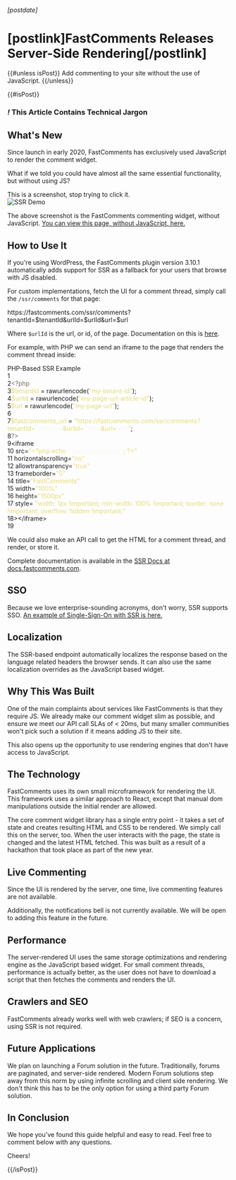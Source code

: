 ###### [postdate]
# [postlink]FastComments Releases Server-Side Rendering[/postlink]

{{#unless isPost}}
Add commenting to your site without the use of JavaScript.
{{/unless}}

{{#isPost}}

### <i class="circle">!</i> This Article Contains Technical Jargon

## What's New

Since launch in early 2020, FastComments has exclusively used JavaScript to render the comment widget.

What if we told you could have almost all the same essential functionality, but without using JS?

<div class="text-center">
    <div class="sm">This is a screenshot, stop trying to click it.</div>
    <img src="images/ssr-demo.png" alt="SSR Demo" title="SSR Demo" />
</div>

The above screenshot is the FastComments commenting widget, without JavaScript. [You can view this page, without JavaScript, here.](https://fastcomments.com/ssr/comments?tenantId=nYrnfYEv&urlId=ssr-test&url=https%3A%2F%2Ffastcomments.com%2Fssr%2Fcomments%2F%3FtenantId%3DnYrnfYEv%26urlId%3Dssr-test)

## How to Use It

If you're using WordPress, the FastComments plugin version 3.10.1 automatically adds support for SSR as a fallback for your users that browse with JS disabled.

For custom implementations, fetch the UI for a comment thread, simply call the `/ssr/comments` for that page:

<div class="code"><div class="line">https://fastcomments.com/ssr/comments?tenantId=$tenantId&urlId=$urlId&url=$url</div></div>

Where `$urlId` is the url, or id, of the page. Documentation on this is [here](https://docs.fastcomments.com/guide-customizations-and-configuration.html#url-id).

For example, with PHP we can send an iframe to the page that renders the comment thread inside:

<div class="code"><div class="title">PHP-Based SSR Example</div><div class="contribute-code-snippet"></div><div class="line"><span class="line-number">1</span></div><div class="line"><span class="line-number">2</span><span class="hljs-meta">&lt;?php</span></div><div class="line has-tenant-id"><span class="line-number">3</span><span class="hljs-variable">$tenantId</span> = rawurlencode(<span class="hljs-string">"my-tenant-id"</span>);</div><div class="line"><span class="line-number">4</span><span class="hljs-variable">$urlId</span> = rawurlencode(<span class="hljs-string">"my-page-url-article-id"</span>);</div><div class="line"><span class="line-number">5</span><span class="hljs-variable">$url</span> = rawurlencode(<span class="hljs-string">"my-page-url"</span>);</div><div class="line"><span class="line-number">6</span></div><div class="line has-tenant-id"><span class="line-number">7</span><span class="hljs-variable">$fastcomments_url</span> = <span class="hljs-string">"https://fastcomments.com/ssr/comments?tenantId=<span class="hljs-subst">$tenantId</span>&amp;urlId=<span class="hljs-subst">$urlId</span>&amp;url=<span class="hljs-subst">$url</span>"</span>;</div><div class="line"><span class="line-number">8</span><span class="hljs-meta">?&gt;</span></div><div class="line"><span class="line-number">9</span>&lt;iframe</div><div class="line"><span class="line-number">10</span>    src=<span class="hljs-string">"&lt;?php echo <span class="hljs-subst">$fastcomments_url</span>; ?&gt;"</span></div><div class="line"><span class="line-number">11</span>    horizontalscrolling=<span class="hljs-string">"no"</span></div><div class="line"><span class="line-number">12</span>    allowtransparency=<span class="hljs-string">"true"</span></div><div class="line"><span class="line-number">13</span>    frameborder=<span class="hljs-string">"0"</span></div><div class="line"><span class="line-number">14</span>    title=<span class="hljs-string">"FastComments"</span></div><div class="line"><span class="line-number">15</span>    width=<span class="hljs-string">"100%"</span></div><div class="line"><span class="line-number">16</span>    height=<span class="hljs-string">"1500px"</span></div><div class="line"><span class="line-number">17</span>    style= <span class="hljs-string">"width: 1px !important; min-width: 100% !important; border: none !important; overflow: hidden !important;"</span></div><div class="line"><span class="line-number">18</span>&gt;&lt;/iframe&gt;</div><div class="line"><span class="line-number">19</span></div></div>

We could also make an API call to get the HTML for a comment thread, and render, or store it.

Complete documentation is available in the [SSR Docs at docs.fastcomments.com](https://docs.fastcomments.com/guide-ssr.html).

## SSO

Because we love enterprise-sounding acronyms, don't worry, SSR supports SSO. [An example of Single-Sign-On with SSR is here.](https://github.com/FastComments/fastcomments-code-examples/blob/master/sso/php/ssr/server.php#L44)

## Localization

The SSR-based endpoint automatically localizes the response based on the language related headers the browser sends. It can also use the same localization
overrides as the JavaScript based widget.

## Why This Was Built

One of the main complaints about services like FastComments is that they require JS. We already make our comment widget slim as possible, and ensure we meet
our API call SLAs of < 20ms, but many smaller communities won't pick such a solution if it means adding JS to their site.

This also opens up the opportunity to use rendering engines that don't have access to JavaScript.

## The Technology

FastComments uses its own small microframework for rendering the UI. This framework uses a similar approach to React, except that manual dom manipulations
outside the initial render are allowed.

The core comment widget library has a single entry point - it takes a set of state and creates resulting HTML and CSS to be rendered. We simply call this on the
server, too. When the user interacts with the page, the state is changed and the latest HTML fetched. This was built as a result of a hackathon that took place as part of the new year.

## Live Commenting

Since the UI is rendered by the server, one time, live commenting features are not available.

Additionally, the notifications bell is not currently available. We will be open to adding this feature in the future.

## Performance

The server-rendered UI uses the same storage optimizations and rendering engine as the JavaScript based widget. For small comment threads, performance
is actually better, as the user does not have to download a script that then fetches the comments and renders the UI.

## Crawlers and SEO

FastComments already works well with web crawlers; if SEO is a concern, using SSR is not required.

## Future Applications

We plan on launching a Forum solution in the future. Traditionally, forums are paginated, and server-side rendered. Modern Forum solutions step away from this
norm by using infinite scrolling and client side rendering. We don't think this has to be the only option for using a third party Forum solution.

## In Conclusion

We hope you've found this guide helpful and easy to read. Feel free to comment below with any questions.

Cheers!

<style>/*

Monokai Sublime style. Derived from Monokai by noformnocontent http://nn.mit-license.org/

*/

.hljs {
  display: block;
  overflow-x: auto;
  padding: 0.5em;
  background: #23241f;
}

.hljs,
.hljs-tag,
.hljs-subst {
  color: #f8f8f2;
}

.hljs-strong,
.hljs-emphasis {
  color: #a8a8a2;
}

.hljs-bullet,
.hljs-quote,
.hljs-number,
.hljs-regexp,
.hljs-literal,
.hljs-link {
  color: #ae81ff;
}

.hljs-code,
.hljs-title,
.hljs-section,
.hljs-selector-class {
  color: #a6e22e;
}

.hljs-strong {
  font-weight: bold;
}

.hljs-emphasis {
  font-style: italic;
}

.hljs-keyword,
.hljs-selector-tag,
.hljs-name,
.hljs-attr {
  color: #f92672;
}

.hljs-symbol,
.hljs-attribute {
  color: #66d9ef;
}

.hljs-params,
.hljs-class .hljs-title {
  color: #f8f8f2;
}

.hljs-string,
.hljs-type,
.hljs-built_in,
.hljs-builtin-name,
.hljs-selector-id,
.hljs-selector-attr,
.hljs-selector-pseudo,
.hljs-addition,
.hljs-variable,
.hljs-template-variable {
  color: #e6db74;
}

.hljs-comment,
.hljs-deletion,
.hljs-meta {
  color: #75715e;
}
</style>

{{/isPost}}

